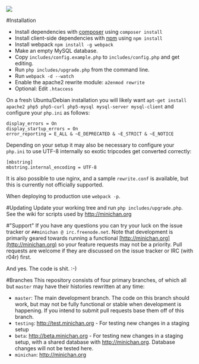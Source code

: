![](http://i.imgur.com/8SZWa2h.gif)


#Installation
* Install dependencies with [composer](https://getcomposer.org/doc/00-intro.md) using `composer install`
* Install client-side dependencies with [npm](https://www.npmjs.com/) using `npm install`
* Install webpack `npm install -g webpack`
* Make an empty MySQL database.
* Copy `includes/config.example.php` to `includes/config.php` and get editing.
* Run `php includes/upgrade.php` from the command line.
* Run `webpack -d --watch`
* Enable the apache2 rewrite module: `a2enmod rewrite`
* Optional: Edit `.htaccess`

On a fresh Ubuntu/Debian installation you will likely want `apt-get install apache2 php5 php5-curl php5-mysql mysql-server mysql-client` and configure your `php.ini` as follows:

````
display_errors = On
display_startup_errors = On
error_reporting = E_ALL & ~E_DEPRECATED & ~E_STRICT & ~E_NOTICE
````

Depending on your setup it may also be necessary to configure your `php.ini` to use UTF-8 internally so exotic tripcodes get converted correctly:

````
[mbstring]
mbstring.internal_encoding = UTF-8
````

It is also possible to use nginx, and a sample `rewrite.conf` is available, but this is currently not officially supported.

When deploying to production use `webpack -p`.

#Updating
Update your working tree and run `php includes/upgrade.php`. See the wiki for scripts used by http://minichan.org

#"Support"
If you have any questions you can try your luck on the issue tracker or `##minichan @ irc.freenode.net`. Note that development is primarily geared towards running a functional [http://minichan.org](http://minichan.org) so your feature requests may not be a priority. Pull requests are welcome if they are discussed on the issue tracker or IRC (with r04r) first.

And yes. The code is shit. :-)

#Branches
This repository consists of four primary branches, of which all but `master` may have their histories rewritten at any time:

* `master`: The main development branch. The code on this branch should work, but may not be fully functional or stable when development is happening. If you intend to submit pull requests base them off of this branch.
* `testing`: http://test.minichan.org - For testing new changes in a staging setup
* `beta`: http://beta.minichan.org - For testing new changes in a staging setup, with a shared database with http://minichan.org. Database changes will not be tested here.
* `minichan`: http://minichan.org
